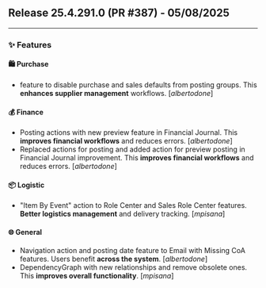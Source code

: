 ## Release 25.4.291.0 (PR #387) - 05/08/2025
---
### ✨ Features

#### 🛍️ Purchase
  * feature to disable purchase and sales defaults from posting groups. This **enhances supplier management** workflows. [*albertodone*]

#### 💰 Finance
  * Posting actions with new preview feature in Financial Journal. This **improves financial workflows** and reduces errors. [*albertodone*]
  * Replaced actions for posting and added action for preview posting in Financial Journal improvement. This **improves financial workflows** and reduces errors. [*albertodone*]

#### 📦 Logistic
  * "Item By Event" action to Role Center and Sales Role Center features. **Better logistics management** and delivery tracking. [*mpisana*]

#### 🌐 General
  * Navigation action and posting date feature to Email with Missing CoA features. Users benefit **across the system**. [*albertodone*]
  * DependencyGraph with new relationships and remove obsolete ones. This **improves overall functionality**. [*mpisana*]

